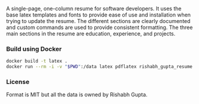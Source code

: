 A single-page, one-column resume for software developers. It uses the base latex templates and fonts to provide ease of use and installation when trying to update the resume. The different sections are clearly documented and custom commands are used to provide consistent formatting. The three main sections in the resume are education, experience, and projects.

### Build using Docker

```sh
docker build -t latex .
docker run --rm -i -v "$PWD":/data latex pdflatex rishabh_gupta_resume.tex
```

### License

Format is MIT but all the data is owned by Rishabh Gupta.
